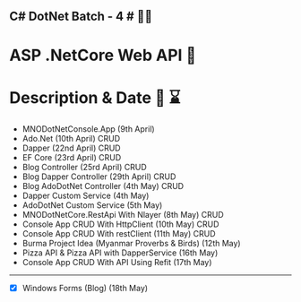 ## C# DotNet Batch - 4 # 👨‍💻
# ASP .NetCore Web API 🚀

<h1>Description & Date 📅 ⌛</h1>

- MNODotNetConsole.App (9th April)
- Ado.Net (10th April) CRUD
- Dapper (22nd April) CRUD
- EF Core (23rd April) CRUD
- Blog Controller (25rd April) CRUD
- Blog Dapper Controller (29th April) CRUD
- Blog AdoDotNet Controller (4th May) CRUD
- Dapper Custom Service (4th May)
- AdoDotNet Custom Service (5th May)
- MNODotNetCore.RestApi With Nlayer (8th May) CRUD
- Console App CRUD With HttpClient (10th May) CRUD
- Console App CRUD With restClient (11th May) CRUD
- Burma Project Idea (Myanmar Proverbs & Birds) (12th May)
- Pizza API & Pizza API with DapperService (16th May)
- Console App CRUD With API Using Refit (17th May)
----------------------------------------------------------
- [x] Windows Forms (Blog) (18th May)

